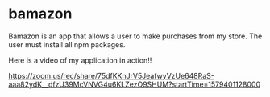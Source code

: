 # bamazon

Bamazon is an app that allows a user to make purchases from my store. The user must install all npm packages. 

Here is a video of my application in action!! 

https://zoom.us/rec/share/75dfKKnJrV5JeafwyVzUe648RaS-aaa82ydK__dfzU39McVNVG4u6KLZezO9SHUM?startTime=1579401128000

